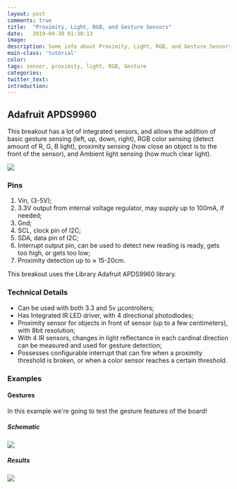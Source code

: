 ```yaml
---
layout: post
comments: true
title:  "Proximity, Light, RGB, and Gesture Sensors"
date:   2019-04-30 01:30:13
image: 
description: Some info about Proximity, Light, RGB, and Gesture Sensors
main-class: 'tutorial'
color:
tags: sensor, proximity, light, RGB, Gesture
categories:
twitter_text:
introduction:
---
```


## Adafruit APDS9960

This breakout has a lot of integrated sensors, and allows the addition of basic gesture sensing (left, up, down, right), RGB color sensing (detect amount of R, G, B light), proximity sensing (how close an object is to the front of the sensor), and Ambient light sensing (how much clear light).

![](/lab/assets/img/posts/apds99603_1.png)

### Pins
1.  Vin, (3-5V);
2.  3.3V output from internal voltage regulator, may supply up to 100mA, if needed;
3.  Gnd;
4.  SCL, clock pin of I2C;
5.  SDA, data pin of I2C;
6.  Interrupt output pin, can be used to detect new reading is ready, gets too high, or gets too low;
7. Proximity detection up to ≈ 15-20cm.

This breakout uses the Library Adafruit APDS9960 library.

### Technical Details
* Can be used with both 3.3 and 5v µcontrollers;
* Has Integrated IR LED driver, with 4 directional photodiodes;
* Proximity sensor for objects in front of sensor (up to a few centimeters), with 8bit resolution;
* With 4 IR sensors, changes in light reflectance in each cardinal direction can be measured and used for gesture detection;
* Possesses configurable interrupt that can fire when a proximity threshold is broken, or when a color sensor reaches a certain threshold.

### Examples

#### Gestures
In this example we're going to test the gesture features of the board!

##### Schematic
![](/lab/assets/img/posts/apds99603_2.png)

##### Results
![](/lab/assets/img/posts/apds99603_3.gif)
